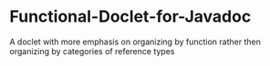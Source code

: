 # Functional-Doclet-for-Javadoc
A doclet with more emphasis on organizing by function rather then organizing by categories of reference types

